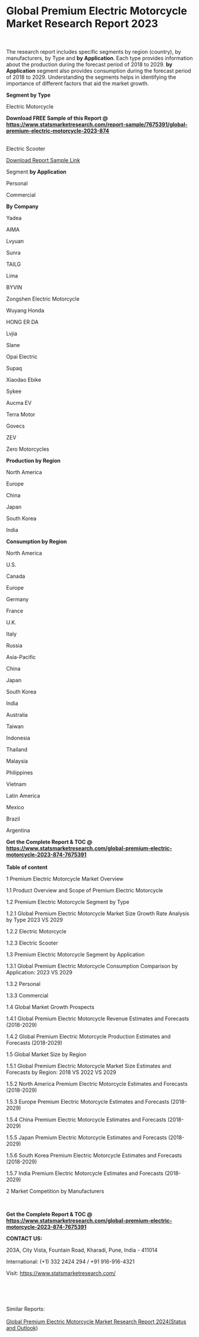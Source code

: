<h1>Global Premium Electric Motorcycle Market Research Report 2023</h1><br/><p>The research report includes specific segments by region (country), by manufacturers, by Type and <strong>by Application</strong>. Each type provides information about the production during the forecast period of 2018 to 2029. <strong>by Application</strong> segment also provides consumption during the forecast period of 2018 to 2029. Understanding the segments helps in identifying the importance of different factors that aid the market growth.</p><p><strong>Segment by Type</strong></p><p>Electric Motorcycle</p><div><b>Download FREE Sample of this Report @ <a href="https://www.statsmarketresearch.com/download-free-sample/7675391/global-premium-electric-motorcycle-2023-874">https://www.statsmarketresearch.com/report-sample/7675391/global-premium-electric-motorcycle-2023-874</a></b></div><br><p>Electric Scooter</p><p><a href="https://www.statsmarketresearch.com/download-free-sample/7675391/global-premium-electric-motorcycle-2023-874">Download Report Sample Link</a></p><p>Segment <strong>by Application</strong></p><p>Personal</p><p>Commercial</p><p><strong>By Company</strong></p><p>Yadea</p><p>AIMA</p><p>Lvyuan</p><p>Sunra</p><p>TAILG</p><p>Lima</p><p>BYVIN</p><p>Zongshen Electric Motorcycle</p><p>Wuyang Honda</p><p>HONG ER DA</p><p>Lvjia</p><p>Slane</p><p>Opai Electric</p><p>Supaq</p><p>Xiaodao Ebike</p><p>Sykee</p><p>Aucma EV</p><p>Terra Motor</p><p>Govecs</p><p>ZEV</p><p>Zero Motorcycles</p><p><strong>Production by Region</strong></p><p>North America</p><p>Europe</p><p>China</p><p>Japan</p><p>South Korea</p><p>India</p><p><strong>Consumption by Region</strong></p><p>North America</p><p>U.S.</p><p>Canada</p><p>Europe</p><p>Germany</p><p>France</p><p>U.K.</p><p>Italy</p><p>Russia</p><p>Asia-Pacific</p><p>China</p><p>Japan</p><p>South Korea</p><p>India</p><p>Australia</p><p>Taiwan</p><p>Indonesia</p><p>Thailand</p><p>Malaysia</p><p>Philippines</p><p>Vietnam</p><p>Latin America</p><p>Mexico</p><p>Brazil</p><p>Argentina</p><div><b>Get the Complete Report & TOC @ <a href="https://www.statsmarketresearch.com/global-premium-electric-motorcycle-2023-874-7675391">https://www.statsmarketresearch.com/global-premium-electric-motorcycle-2023-874-7675391</a></b></div><br><b>Table of content</b><p>1 Premium Electric Motorcycle Market Overview<br />
 
  1.1 Product Overview and Scope of Premium Electric Motorcycle<br />
 
  1.2 Premium Electric Motorcycle Segment by Type<br />
 
  1.2.1 Global Premium Electric Motorcycle Market Size Growth Rate Analysis by Type 2023 VS 2029<br />
 
  1.2.2 Electric Motorcycle<br />
 
  1.2.3 Electric Scooter<br />
 
  1.3 Premium Electric Motorcycle Segment by Application<br />
 
  1.3.1 Global Premium Electric Motorcycle Consumption Comparison by Application: 2023 VS 2029<br />
 
  1.3.2 Personal<br />
 
  1.3.3 Commercial<br />
 
  1.4 Global Market Growth Prospects<br />
 
  1.4.1 Global Premium Electric Motorcycle Revenue Estimates and Forecasts (2018-2029)<br />
 
  1.4.2 Global Premium Electric Motorcycle Production Estimates and Forecasts (2018-2029)<br />
 
  1.5 Global Market Size by Region<br />
 
  1.5.1 Global Premium Electric Motorcycle Market Size Estimates and Forecasts by Region: 2018 VS 2022 VS 2029<br />
 
  1.5.2 North America Premium Electric Motorcycle Estimates and Forecasts (2018-2029)<br />
 
  1.5.3 Europe Premium Electric Motorcycle Estimates and Forecasts (2018-2029)<br />
 
  1.5.4 China Premium Electric Motorcycle Estimates and Forecasts (2018-2029)<br />
 
  1.5.5 Japan Premium Electric Motorcycle Estimates and Forecasts (2018-2029)<br />
 
  1.5.6 South Korea Premium Electric Motorcycle Estimates and Forecasts (2018-2029)<br />
 
  1.5.7 India Premium Electric Motorcycle Estimates and Forecasts (2018-2029)<br />
 
 2 Market Competition by Manufacturers<br />
 
 <br><div><b>Get the Complete Report & TOC @ <a href="https://www.statsmarketresearch.com/global-premium-electric-motorcycle-2023-874-7675391">https://www.statsmarketresearch.com/global-premium-electric-motorcycle-2023-874-7675391</a></b></div></p>
 
 <b>CONTACT US:</b><br>
 
 203A, City Vista, Fountain Road, Kharadi, Pune, India - 411014 <br>
 
 International: (+1) 332 2424 294 / +91 916-916-4321<br>
 
 Visit: <a href="https://www.statsmarketresearch.com/">https://www.statsmarketresearch.com/</a>
 
 <br>
 
 <br><br>Similar Reports: <br><br><a href="https://www.statsmarketresearch.com/global-premium-electric-motorcycle-2024-294-8005466">Global Premium Electric Motorcycle Market Research Report 2024(Status and Outlook)</a><br><br>